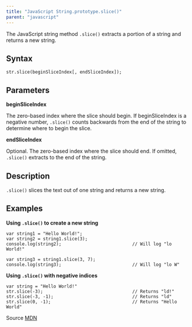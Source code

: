 ```yaml
---
title: "JavaScript String.prototype.slice()"
parent: "javascript"
---
```


The JavaScript string method `.slice()` extracts a portion of a string and returns a new string.

## Syntax

    str.slice(beginSliceIndex[, endSliceIndex]);

## Parameters

**beginSliceIndex**

The zero-based index where the slice should begin. If beginSliceIndex is a negative number, `.slice()` counts backwards from the end of the string to determine where to begin the slice.

**endSliceIndex**

Optional. The zero-based index where the slice should end. If omitted, `.slice()` extracts to the end of the string.

## Description

`.slice()` slices the text out of one string and returns a new string.

## Examples

**Using `.slice()` to create a new string**

    var string1 = "Hello World!";
    var string2 = string1.slice(3);
    console.log(string2);                           // Will log "lo World!"

    var string3 = string1.slice(3, 7);
    console.log(string3);                           // Will log "lo W"

**Using `.slice()` with negative indices**

    var string = "Hello World!"
    str.slice(-3);                                  // Returns "ld!"
    str.slice(-3, -1);                              // Returns "ld"
    str.slice(0, -1);                               // Returns "Hello World"

Source [MDN](https://developer.mozilla.org/en-US/docs/Web/JavaScript/Reference/Global_Objects/String/slice)
